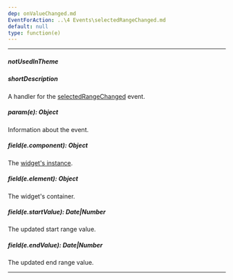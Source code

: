 ```yaml
---
dep: onValueChanged.md
EventForAction: ..\4 Events\selectedRangeChanged.md
default: null
type: function(e)
---
```

---
##### notUsedInTheme

##### shortDescription
A handler for the [selectedRangeChanged](/api-reference/20%20Data%20Visualization%20Widgets/dxRangeSelector/4%20Events/selectedRangeChanged.md '/Documentation/ApiReference/Data_Visualization_Widgets/dxRangeSelector/Events/#selectedRangeChanged') event.

##### param(e): Object
Information about the event.

##### field(e.component): Object
The [widget's instance](/api-reference/10%20UI%20Widgets/Component/3%20Methods/instance().md '/Documentation/ApiReference/Data_Visualization_Widgets/dxRangeSelector/Methods/#instance').

##### field(e.element): Object
The widget's container.

##### field(e.startValue): Date|Number
The updated start range value.

##### field(e.endValue): Date|Number
The updated end range value.

---
